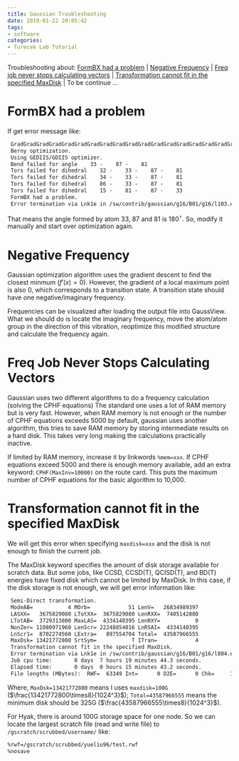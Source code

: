 ```yaml
---
title: Gaussian Troubleshooting
date: 2019-01-22 20:05:42
tags:
- software
categories:
- Turecek Lab Tutorial
---
```


Troubleshooting about: [FormBX had a problem](#formbx) | [Negative Frequency](#nfreq) | [Freq job never stops calculating vectors](#vecfreq) | [Transformation cannot fit in the specified MaxDisk](#maxdisk) | To be continue ...


# <jump id='formbx'>FormBX had a problem</jump>

If get error message like:

```txt
 GradGradGradGradGradGradGradGradGradGradGradGradGradGradGradGradGradGrad
 Berny optimization.
 Using GEDIIS/GDIIS optimizer.
 Bend failed for angle    33 -    87 -    81
 Tors failed for dihedral    32 -    33 -    87 -    81
 Tors failed for dihedral    34 -    33 -    87 -    81
 Tors failed for dihedral    86 -    33 -    87 -    81
 Tors failed for dihedral    15 -    81 -    87 -    33
 FormBX had a problem.
 Error termination via Lnk1e in /sw/contrib/gaussian/g16/B01/g16/l103.exe at Tue Jan 22 12:58:22 2019.
```

That means the angle formed by atom 33, 87 and 81 is 180$^\circ$. So, modify it manually and start over optimization again.

# <jump id='nfreq'> Negative Frequency </jump>

Gaussian optimization algorithm uses the gradient descent to find the closest minmum ($f'(x)=0$). However, the gradient of a local maximum point is also 0, which corresponds to a transition state. A transition state should have one negative/imaginary frequency.

Frequencies can be visualized after loading the output file into GaussView. What we should do is locate the imaginary frequency, move the atom/atom group in the direction of this vibration, reoptimize this modified structure and calculate the frequency again.

# <jump id='vecfreq'> Freq Job Never Stops Calculating Vectors</jump>

Gaussian uses two different algorithms to do a frequency calculation (solving the CPHF equations) The  standard one uses a lot of RAM memory but is very fast. However, when RAM memory is not enough or the number of CPHF  equations exceeds 5000 by default, gaussian uses another algorithm, this tries to save RAM memory  by storing intermediate results on a hard disk. This takes very long making the calculations practically  inactive.

If limited by RAM memory, increase it by linkwords `%mem=xxx`. If  CPHF equations exceed 5000 and there is enough memory available, add an extra keyword: `CPHF(MaxInv=10000)` on the route card. This puts the maximum number of  CPHF equations for the basic algorithm to 10,000.

# <jump id='maxdisk'>Transformation cannot fit in the specified MaxDisk</jump>

We will get this error when specifying `maxdisk=xxx` and the disk is not enough to finish the current job.

The MaxDisk keyword specifies the amount of disk storage available for scratch data. But some jobs, like CCSD, CCSD(T), QCISD(T), and BD(T) energies have fixed disk which cannot be limited by MaxDisk. In this case, if the disk storage is not enough, we will get error information like:

```txt
 Semi-Direct transformation.
 ModeAB=           4 MOrb=            51 LenV=   26834989397
 LASXX=   3675829080 LTotXX=  3675829080 LenRXX=  7405142880
 LTotAB=  3729313800 MaxLAS=  4334140395 LenRXY=           0
 NonZer= 11080971960 LenScr= 22248854016 LnRSAI=  4334140395
 LnScr1=  8702274560 LExtra=   897554704 Total=  43587966555
 MaxDsk= 13421772800 SrtSym=           T ITran=            4
 Transformation cannot fit in the specified MaxDisk.
 Error termination via Lnk1e in /sw/contrib/gaussian/g16/B01/g16/l804.exe at Wed Dec 19 01:05:37 2018.
 Job cpu time:       0 days  7 hours 19 minutes 44.3 seconds.
 Elapsed time:       0 days  0 hours 15 minutes 43.2 seconds.
 File lengths (MBytes):  RWF=  63349 Int=      0 D2E=      0 Chk=     16 Scr=      1
```

Where, `MaxDsk=13421772800` means I uses `maxdisk=100G` ($\frac{13421772800\times8}{1024^3}$); `Total=43587966555` means the minimum disk should be 325G ($\frac{43587966555\times8}{1024^3}$).

For Hyak, there is around 100G storage space for one node. So we can locate the largest scratch file (read and write file) to `/gscratch/scrubbed/username/` like:

```bash
%rwf=/gscratch/scrubbed/yueliu96/test.rwf
%nosave
```